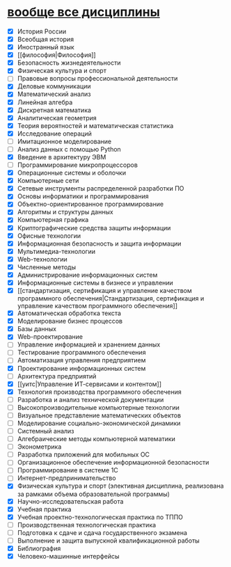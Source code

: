 
# [вообще все дисциплины](https://petrsu.ru/specialization/503#)

- [x]  История России
- [x]  Всеобщая история
- [x]  Иностранный язык
- [x]  [[философия|Философия]]
- [x]  Безопасность жизнедеятельности
- [x]  Физическая культура и спорт
- [ ]  Правовые вопросы профессиональной деятельности
- [x]  Деловые коммуникации
- [x]  Математический анализ
- [x]  Линейная алгебра
- [x]  Дискретная математика
- [x]  Аналитическая геометрия
- [x]  Теория вероятностей и математическая статистика
- [x]  Исследование операций
- [ ]  Имитационное моделирование
- [ ]  Анализ данных с помощью Python
- [x]  Введение в архитектуру ЭВМ
- [ ]  Программирование микропроцессоров
- [x]  Операционные системы и оболочки
- [x]  Компьютерные сети
- [x]  Сетевые инструменты распределенной разработки ПО
- [x]  Основы информатики и программирования
- [x]  Объектно-ориентированное программирование
- [x]  Алгоритмы и структуры данных
- [x]  Компьютерная графика
- [x]  Криптографические средства защиты информации
- [x]  Офисные технологии
- [x]  Информационная безопасность и защита информации
- [x]  Мультимедиа-технологии
- [x]  Web-технологии
- [x]  Численные методы
- [x]  Администрирование информационных систем
- [x]  Информационные системы в бизнесе и управлении
- [x]  [[стандартизация, сертификация и управление качеством программного обеспечения|Стандартизация, сертификация и управление качеством программного обеспечения]]
- [x]  Автоматическая обработка текста
- [x]  Моделирование бизнес процессов
- [x]  Базы данных
- [x]  Web-проектирование
- [ ]  Управление информацией и хранением данных
- [ ]  Тестирование программного обеспечения
- [ ]  Автоматизация управления предприятием
- [x]  Проектирование информационных систем
- [ ]  Архитектура предприятий
- [x]  [[уитс|Управление ИТ-сервисами и контентом]]
- [x]  Технология производства программного обеспечения
- [ ]  Разработка и анализ технической документации
- [ ]  Высокопроизводительные компьютерные технологии
- [ ]  Визуальное представление математических объектов
- [ ]  Моделирование социально-экономической динамики
- [ ]  Системный анализ
- [ ]  Алгебраические методы компьютерной математики
- [ ]  Эконометрика
- [ ]  Разработка приложений для мобильных ОС
- [ ]  Организационное обеспечение информационной безопасности
- [ ]  Программирование в системе 1С
- [ ]  Интернет-предпринимательство
- [x]  Физическая культура и спорт (элективная дисциплина, реализована за рамками объема образовательной программы)
- [x]  Научно-исследовательская работа
- [x]  Учебная практика
- [x]  Учебная проектно-технологическая практика по ТППО
- [ ]  Производственная технологическая практика
- [ ]  Подготовка к сдаче и сдача государственного экзамена
- [ ]  Выполнение и защита выпускной квалификационной работы
- [x]  Библиография
- [x]  Человеко-машинные интерфейсы